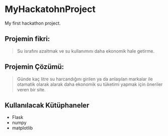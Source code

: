# MyHackatohnProject
My first hackathon project.

## Projemin fikri:
>  Su israfını azaltmak ve su kullanımını daha ekonomik hale getirme.

## Projemin Çözümü:
>  Günde kaç litre su harcandığını girilen ya da anlaşılan markalar ile otamatik olarak alarak daha ekonomik su tüketimi yapmak için öneriler veren bir site.

## Kullanılacak Kütüphaneler
- Flask
- numpy
- matplotlib